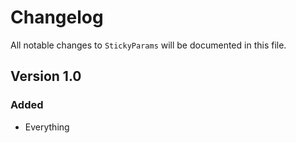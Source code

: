 # Changelog

All notable changes to `StickyParams` will be documented in this file.

## Version 1.0

### Added
- Everything

